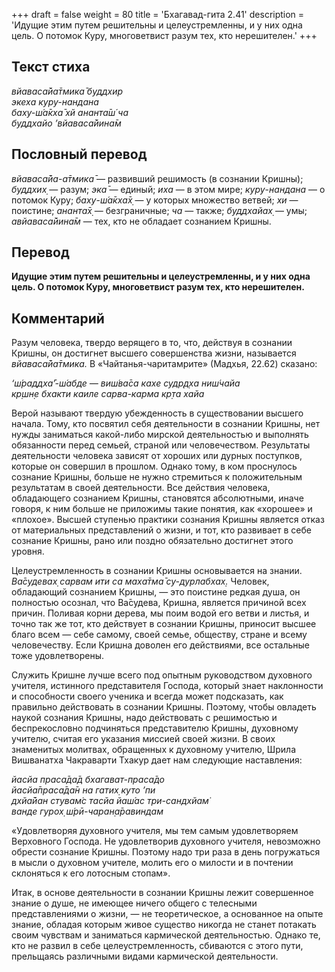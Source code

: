 +++
draft = false
weight = 80
title = 'Бхагавад-гита 2.41'
description = 'Идущие этим путем решительны и целеустремленны, и у них одна цель. О потомок Куру, многоветвист разум тех, кто нерешителен.'
+++

## Текст стиха

_вйаваса̄йа̄тмика̄ буддхир  
экеха куру-нандана  
баху-ш́а̄кха̄ хй ананта̄ш́ ча  
буддхайо ’вйаваса̄йина̄м_

## Пословный перевод

_вйаваса̄йа_\-_а̄тмика̄_ — развивший решимость (в сознании Кришны); _буддхих̣_ — разум; _эка̄_ — единый; _иха_ — в этом мире; _куру_\-_нандана_ — о потомок Куру; _баху_\-_ш́а̄кха̄х̣_ — у которых множество ветвей; _хи_ — поистине; _ананта̄х̣_ — безграничные; _ча_ — также; _буддхайах̣_ — умы; _авйаваса̄йина̄м_ — тех, кто не обладает сознанием Кришны.

## Перевод

**Идущие этим путем решительны и целеустремленны, и у них одна цель. О потомок Куру, многоветвист разум тех, кто нерешителен.**

## Комментарий

Разум человека, твердо верящего в то, что, действуя в сознании Кришны, он достигнет высшего совершенства жизни, называется _вйаваса̄йа̄тмика._ В «Чайтанья-чаритамрите» (Мадхья, 22.62) сказано:

_‘ш́раддха̄’-ш́абде — виш́ва̄са кахе судр̣д̣ха ниш́чайа  
кр̣шн̣е бхакти каиле сарва-карма кр̣та хайа_

Верой называют твердую убежденность в существовании высшего начала. Тому, кто посвятил себя деятельности в сознании Кришны, нет нужды заниматься какой-либо мирской деятельностью и выполнять обязанности перед семьей, страной или человечеством. Результаты деятельности человека зависят от хороших или дурных поступков, которые он совершил в прошлом. Однако тому, в ком проснулось сознание Кришны, больше не нужно стремиться к положительным результатам в своей деятельности. Все действия человека, обладающего сознанием Кришны, становятся абсолютными, иначе говоря, к ним больше не приложимы такие понятия, как «хорошее» и «плохое». Высшей ступенью практики сознания Кришны является отказ от материальных представлений о жизни, и тот, кто развивает в себе сознание Кришны, рано или поздно обязательно достигнет этого уровня.

Целеустремленность в сознании Кришны основывается на знании. _Ва̄судевах̣ сарвам ити са маха̄тма̄ су-дурлабхах̣._ Человек, обладающий сознанием Кришны, — это поистине редкая душа, он полностью осознал, что Ва̄судева, Кришна, является причиной всех причин. Поливая корни дерева, мы поим водой его ветви и листья, и точно так же тот, кто действует в сознании Кришны, приносит высшее благо всем — себе самому, своей семье, обществу, стране и всему человечеству. Если Кришна доволен его действиями, все остальные тоже удовлетворены.

Служить Кришне лучше всего под опытным руководством духовного учителя, истинного представителя Господа, который знает наклонности и способности своего ученика и всегда может подсказать, как правильно действовать в сознании Кришны. Поэтому, чтобы овладеть наукой сознания Кришны, надо действовать с решимостью и беспрекословно подчиняться представителю Кришны, духовному учителю, считая его указания миссией своей жизни. В своих знаменитых молитвах, обращенных к духовному учителю, Шрила Вишванатха Чакраварти Тхакур дает нам следующие наставления:

_йасйа праса̄да̄д бхагават-праса̄до  
йасйа̄праса̄да̄н на гатих̣ куто ’пи  
дхйа̄йан стувам̇с тасйа йаш́ас три-сандхйам̇  
ванде гурох̣ ш́рӣ-чаран̣а̄равиндам_

«Удовлетворяя духовного учителя, мы тем самым удовлетворяем Верховного Господа. Не удовлетворив духовного учителя, невозможно обрести сознание Кришны. Поэтому надо три раза в день погружаться в мысли о духовном учителе, молить его о милости и в почтении склоняться к его лотосным стопам».

Итак, в основе деятельности в сознании Кришны лежит совершенное знание о душе, не имеющее ничего общего с телесными представлениями о жизни, — не теоретическое, а основанное на опыте знание, обладая которым живое существо никогда не станет потакать своим чувствам и заниматься кармической деятельностью. Однако те, кто не развил в себе целеустремленность, сбиваются с этого пути, прельщаясь различными видами кармической деятельности.
